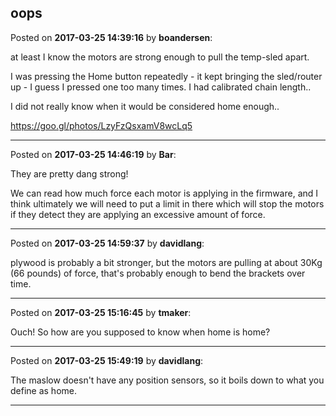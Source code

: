 ## oops
Posted on **2017-03-25 14:39:16** by **boandersen**:

at least I know the motors are strong enough to pull the temp-sled apart.

I was pressing the Home button repeatedly - it kept bringing the sled/router up - I guess I pressed one too many times. I had calibrated chain length.. 

I did not really know when it would be considered home enough..

https://goo.gl/photos/LzyFzQsxamV8wcLq5

---

Posted on **2017-03-25 14:46:19** by **Bar**:

They are pretty dang strong!

We can read how much force each motor is applying in the firmware, and I think ultimately we will need to put a limit in there which will stop the motors if they detect they are applying an excessive amount of force.

---

Posted on **2017-03-25 14:59:37** by **davidlang**:

plywood is probably a bit stronger, but the motors are pulling at about 30Kg (66 pounds) of force, that's probably enough to bend the brackets over time.

---

Posted on **2017-03-25 15:16:45** by **tmaker**:

Ouch!  So how are you supposed to know when home is home?

---

Posted on **2017-03-25 15:49:19** by **davidlang**:

The maslow doesn't have any position sensors, so it boils down to what you define as home.

---

